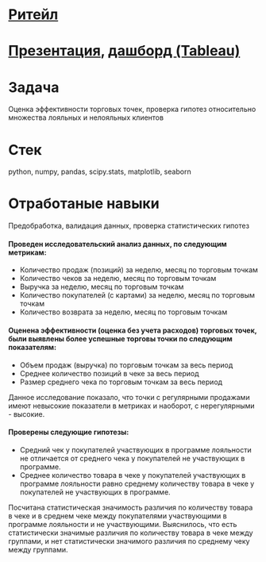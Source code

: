 # [Ритейл](https://github.com/NinaOk/retail/blob/main/retail.ipynb)
# [Презентация](https://docs.google.com/presentation/d/1wcBDwBdeMd46tEotwlYbfPdoRaR5gZFLSQ3_e0i4gl0/edit?usp=sharing), [дашборд (Tableau)](https://public.tableau.com/profile/ninok1979#!/vizhome/retail_16184255734680/Dashboard1?publish=yes)

# Задача
Оценка эффективности торговых точек, проверка гипотез относительно множества лояльных и нелояльных клиентов

# Стек
python, numpy, pandas, scipy.stats, matplotlib, seaborn 

# Отработаные навыки
Предобработка, валидация данных, проверка статистических гипотез


#### Проведен исследовательский анализ данных, по следующим метрикам:
- Количество продаж (позиций) за неделю, месяц по торговым точкам 
- Количество чеков за неделю, месяц по торговым точкам
- Выручка за неделю, месяц по торговым точкам 
- Количество покупателей (с картами) за неделю, месяц по торговым точкам
- Количество возврата за неделю, месяц по торговым точкам 
#### Оценена эффективности (оценка без учета расходов) торговых точек, были выявлены более успешные торговы точки по следующим показателям:
- Объем продаж (выручка) по торговым точкам за весь период
- Среднее количество позиций в чеке за весь период
- Размер среднего чека по торговым точкам за весь период

Данное исследование показало, что точки с регулярными продажами имеют невысокие показатели в метриках и наоборот, с нерегулярными - высокие.

#### Проверены следующие гипотезы:
- Средний чек у покупателей участвующих в программе лояльности не отличается от среднего чека у покупателей не участвующих в программе.
- Среднее количество товара в чеке у покупателей участвующих в программе лояльности равно среднему количеству товара в чеке у покупателей не участвующих в программе.
 
Посчитана статистическая значимость различия по количеству товара в чеке и в среднем чеке между покупателями участвующими в программе лояльности и не участвующими. Выяснилось, что есть статистически значимые различия по количеству товара в чеке между группами, и нет статистически значимого различия по среднему чеку между группами.
